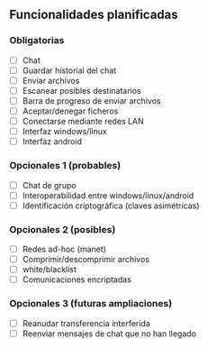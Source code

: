## Funcionalidades planificadas
### Obligatorias
- [ ] Chat
- [ ] Guardar historial del chat
- [ ] Enviar archivos
- [ ] Escanear posibles destinatarios
- [ ] Barra de progreso de enviar archivos
- [ ] Aceptar/denegar ficheros
- [ ] Conectarse mediante redes LAN
- [ ] Interfaz windows/linux
- [ ] Interfaz android
### Opcionales 1 (probables)
- [ ] Chat de grupo
- [ ] Interoperabilidad entre windows/linux/android
- [ ] Identificación criptográfica (claves asimétricas)
### Opcionales 2 (posibles)
- [ ] Redes ad-hoc (manet)
- [ ] Comprimir/descomprimir archivos
- [ ] white/blacklist
- [ ] Comunicaciones encriptadas
### Opcionales 3 (futuras ampliaciones)
- [ ] Reanudar transferencia interferida
- [ ] Reenviar mensajes de chat que no han llegado
